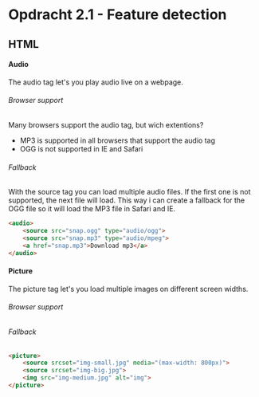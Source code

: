 # Opdracht 2.1 - Feature detection

## HTML

#### Audio
The audio tag let's you play audio live on a webpage.

###### Browser support
Many browsers support the audio tag, but wich extentions?
- MP3 is supported in all browsers that support the audio tag
- OGG is not supported in IE and Safari

###### Fallback
With the source tag you can load multiple audio files. If the first one is not supported, the next file will load. This way i can create a fallback for the OGG file so it will load the MP3 file in Safari and IE.

```html
<audio>
	<source src="snap.ogg" type="audio/ogg">
	<source src="snap.mp3" type="audio/mpeg">
	<a href="snap.mp3">Download mp3</a>
</audio>
```
#### Picture
The picture tag let's you load multiple images on different screen widths. 

###### Browser support


###### Fallback


```html
<picture>
    <source srcset="img-small.jpg" media="(max-width: 800px)">
    <source srcset="img-big.jpg">
    <img src="img-medium.jpg" alt="img">
</picture>
```